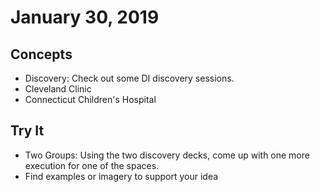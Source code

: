 # January 30, 2019

## Concepts

- Discovery: Check out some DI discovery sessions.
- Cleveland Clinic
- Connecticut Children's Hospital

## Try It

- Two Groups: Using the two discovery decks, come up with one more execution for one of the spaces.
- Find examples or imagery to support your idea
